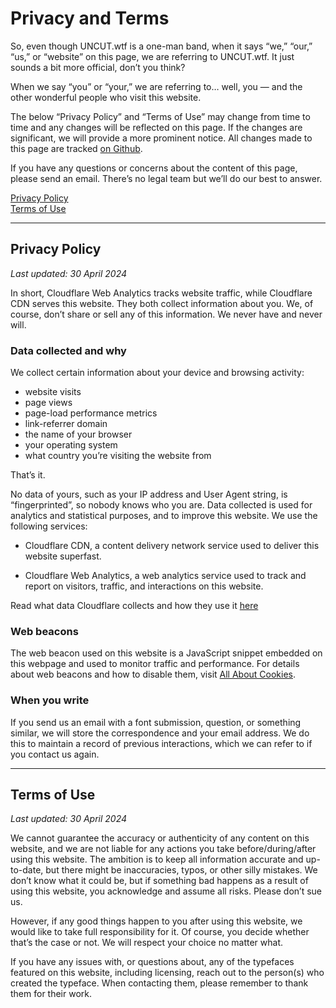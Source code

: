 # Privacy and Terms

So, even though UNCUT.wtf is a one-man band, when it says “we,” “our,” “us,” or “website” on this page, we are referring to UNCUT.wtf. It just sounds a bit more official, don’t you think?

When we say “you” or “your,” we are referring to… well, you — and the other wonderful people who visit this website.

The below “Privacy Policy” and “Terms of Use” may change from time to time and any changes will be reflected on this page. If the changes are significant, we will provide a more prominent notice. All changes made to this page are tracked [on Github](https://github.com/kaspernordkvist/uncut_legal_stuff).

If you have any questions or concerns about the content of this page, please send an <span class="js-copyEmail">email</span>. There’s no legal team but we’ll do our best to answer.

[Privacy Policy](#privacy-policy)
<br>[Terms of Use](#terms-of-use)

---

## Privacy Policy
*Last updated: 30 April 2024*

In short, Cloudflare Web Analytics tracks website traffic, while Cloudflare CDN serves this website. They both collect information about you. We, of course, don’t share or sell any of this information. We never have and never will.

### Data collected and why
We collect certain information about your device and browsing activity:
- website visits
- page views
- page-load performance metrics
- link-referrer domain
- the name of your browser
- your operating system
- what country you’re visiting the website from

That’s it.

No data of yours, such as your IP address and User Agent string, is “fingerprinted”, so nobody knows who you are. Data collected is used for analytics and statistical purposes, and to improve this website. We use the following services:

- Cloudflare CDN, a content delivery network service used to deliver this website superfast.

- Cloudflare Web Analytics, a web analytics service used to track and report on visitors, traffic, and interactions on this website.

Read what data Cloudflare collects and how they use it [here](https://www.cloudflare.com/privacypolicy/)

### Web beacons
The web beacon used on this website is a JavaScript snippet embedded on this webpage and used to monitor traffic and performance. For details about web beacons and how to disable them, visit [All About Cookies](https://allaboutcookies.org/what-is-a-web-beacon/).

### When you write
If you send us an email with a font submission, question, or something similar, we will store the correspondence and your email address. We do this to maintain a record of previous interactions, which we can refer to if you contact us again.

---

## Terms of Use
*Last updated: 30 April 2024*

We cannot guarantee the accuracy or authenticity of any content on this website, and we are not liable for any actions you take before/during/after using this website. The ambition is to keep all information accurate and up-to-date, but there might be inaccuracies, typos, or other silly mistakes. We don’t know what it could be, but if something bad happens as a result of using this website, you acknowledge and assume all risks. Please don’t sue us.

However, if any good things happen to you after using this website, we would like to take full responsibility for it. Of course, you decide whether that’s the case or not. We will respect your choice no matter what.

If you have any issues with, or questions about, any of the typefaces featured on this website, including licensing, reach out to the person(s) who created the typeface. When contacting them, please remember to thank them for their work.
